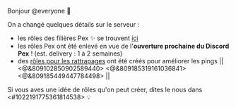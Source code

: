 Bonjour @everyone :wave:

On a changé quelques détails sur le serveur :

- les rôles des filières Pex ✨ se trouvent [ici](https://discord.com/channels/694220883815956580/891362567476363274/1073382530205634660)
- les rôles Pex ont été enlevé en vue de l'**ouverture prochaine du Discord Pex** ! (est. delivery : 1 à 2 semaines)
- des [rôles pour les rattrapages](https://discord.com/channels/694220883815956580/892340236175147029/893852934104825866) ont été créés pour améliorer les pings || <@&809102850902589440> <@&809185319161036841> <@&809185449447784498> ||

Si vous aves une idée de rôles qu'on peut créer, dites le nous dans <#1022191775361814538> 💡
